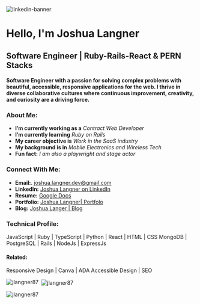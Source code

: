 ![linkedin-banner](https://user-images.githubusercontent.com/107937483/226122581-5bc40a36-97bc-4d37-80ba-51faf05976bd.png)

# Hello, I'm Joshua Langner
## Software Engineer | Ruby-Rails-React & PERN Stacks

#### Software Engineer with a passion for solving complex problems with beautiful, accessible, responsive applications for the web. I thrive in diverse collaborative cultures where continuous improvement, creativity, and curiosity are a driving force.

### About Me:
- **I’m currently working as a** *Contract Web Developer*
- **I’m currently learning** *Ruby on Rails*
- **My career objective is** *Work in the SaaS industry*
- **My background is in** *Mobile Electronics and Wireless Tech*
- **Fun fact:** *I am also a playwright and stage actor*

### Connect With Me:
- **Email:**. joshua.langner.dev@gmail.com
- **LinkedIn:**  [Joshua Langner on LinkedIn](https://www.linkedin.com/in/josh-langner/)
- **Resume:**  [Google Docs](https://docs.google.com/document/d/11C2qaFNdGONL-lHx5Tu7SCo1X-baUE4YboAxMH1mDbc/edit?usp=sharing)
- **Portfolio:**  [Joshua Langner| Portfolo](https://www.joshua.langner.com/portfolio)
- **Blog:**  [Joshua Langer | Blog](https://www.joshua.langner.com/)

### Technical Profile:
JavaScript | Ruby | TypeScript | Python | React | HTML | CSS
MongoDB | PostgreSQL | Rails | NodeJs | ExpressJs 

#### Related:
Responsive Design | Canva | ADA Accessible Design | SEO

<p><img align="left" src="https://github-readme-stats.vercel.app/api/top-langs?username=jlangner87&show_icons=true&locale=en&layout=compact" alt="jlangner87" /></p>

<p>&nbsp;<img align="center" src="https://github-readme-stats.vercel.app/api?username=jlangner87&show_icons=true&locale=en" alt="jlangner87" /></p>

<p><img align="center" src="https://github-readme-streak-stats.herokuapp.com/?user=jlangner87&" alt="jlangner87" /></p>
